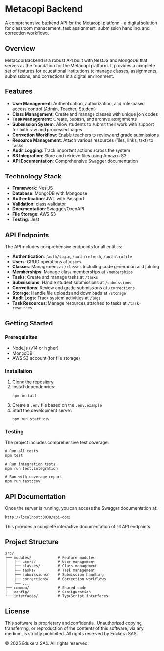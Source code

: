 # Metacopi Backend

A comprehensive backend API for the Metacopi platform - a digital solution for classroom management, task assignment, submission handling, and correction workflows.

## Overview

Metacopi Backend is a robust API built with NestJS and MongoDB that serves as the foundation for the Metacopi platform. It provides a complete set of features for educational institutions to manage classes, assignments, submissions, and corrections in a digital environment.

## Features

- **User Management**: Authentication, authorization, and role-based access control (Admin, Teacher, Student)
- **Class Management**: Create and manage classes with unique join codes
- **Task Management**: Create, publish, and archive assignments
- **Submission System**: Allow students to submit their work with support for both raw and processed pages
- **Correction Workflow**: Enable teachers to review and grade submissions
- **Resource Management**: Attach various resources (files, links, text) to tasks
- **Audit Logging**: Track important actions across the system
- **S3 Integration**: Store and retrieve files using Amazon S3
- **API Documentation**: Comprehensive Swagger documentation

## Technology Stack

- **Framework**: NestJS
- **Database**: MongoDB with Mongoose
- **Authentication**: JWT with Passport
- **Validation**: class-validator
- **Documentation**: Swagger/OpenAPI
- **File Storage**: AWS S3
- **Testing**: Jest

## API Endpoints

The API includes comprehensive endpoints for all entities:

- **Authentication**: `/auth/login`, `/auth/refresh`, `/auth/profile`
- **Users**: CRUD operations at `/users`
- **Classes**: Management at `/classes` including code generation and joining
- **Memberships**: Manage class memberships at `/memberships`
- **Tasks**: Create and manage tasks at `/tasks`
- **Submissions**: Handle student submissions at `/submissions`
- **Corrections**: Review and grade submissions at `/corrections`
- **Storage**: Handle file uploads and downloads at `/storage`
- **Audit Logs**: Track system activities at `/logs`
- **Task Resources**: Manage resources attached to tasks at `/task-resources`

## Getting Started

### Prerequisites

- Node.js (v14 or higher)
- MongoDB
- AWS S3 account (for file storage)

### Installation

1. Clone the repository
2. Install dependencies:
   ```
   npm install
   ```
3. Create a `.env` file based on the `.env.example`
4. Start the development server:
   ```
   npm run start:dev
   ```

### Testing

The project includes comprehensive test coverage:

```
# Run all tests
npm test

# Run integration tests
npm run test:integration

# Run with coverage report
npm run test:cov
```

## API Documentation

Once the server is running, you can access the Swagger documentation at:

```
http://localhost:3000/api-docs
```

This provides a complete interactive documentation of all API endpoints.

## Project Structure

```
src/
├── modules/            # Feature modules
│   ├── users/          # User management
│   ├── classes/        # Class management
│   ├── tasks/          # Task management
│   ├── submissions/    # Submission handling
│   ├── corrections/    # Correction workflows
│   └── ...
├── common/             # Shared code
├── config/             # Configuration
└── interfaces/         # TypeScript interfaces
```

## License

This software is proprietary and confidential. Unauthorized copying, transferring, or reproduction of the contents of this software, via any medium, is strictly prohibited. All rights reserved by Edukera SAS.

© 2025 Edukera SAS. All rights reserved.
